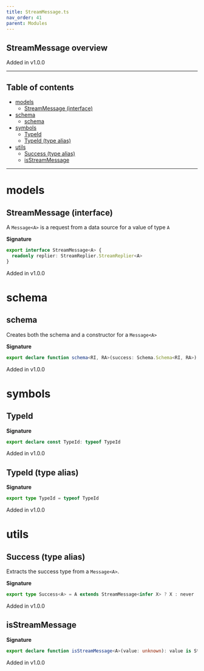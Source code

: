 ```yaml
---
title: StreamMessage.ts
nav_order: 41
parent: Modules
---
```


## StreamMessage overview

Added in v1.0.0

---

<h2 class="text-delta">Table of contents</h2>

- [models](#models)
  - [StreamMessage (interface)](#streammessage-interface)
- [schema](#schema)
  - [schema](#schema-1)
- [symbols](#symbols)
  - [TypeId](#typeid)
  - [TypeId (type alias)](#typeid-type-alias)
- [utils](#utils)
  - [Success (type alias)](#success-type-alias)
  - [isStreamMessage](#isstreammessage)

---

# models

## StreamMessage (interface)

A `Message<A>` is a request from a data source for a value of type `A`

**Signature**

```ts
export interface StreamMessage<A> {
  readonly replier: StreamReplier.StreamReplier<A>
}
```

Added in v1.0.0

# schema

## schema

Creates both the schema and a constructor for a `Message<A>`

**Signature**

```ts
export declare function schema<RI, RA>(success: Schema.Schema<RI, RA>)
```

Added in v1.0.0

# symbols

## TypeId

**Signature**

```ts
export declare const TypeId: typeof TypeId
```

Added in v1.0.0

## TypeId (type alias)

**Signature**

```ts
export type TypeId = typeof TypeId
```

Added in v1.0.0

# utils

## Success (type alias)

Extracts the success type from a `Message<A>`.

**Signature**

```ts
export type Success<A> = A extends StreamMessage<infer X> ? X : never
```

Added in v1.0.0

## isStreamMessage

**Signature**

```ts
export declare function isStreamMessage<A>(value: unknown): value is StreamMessage<A>
```

Added in v1.0.0
